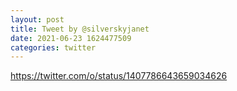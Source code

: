 ```yaml
--- 
layout: post 
title: Tweet by @silverskyjanet 
date: 2021-06-23 1624477509 
categories: twitter 
--- 
```

https://twitter.com/o/status/1407786643659034626